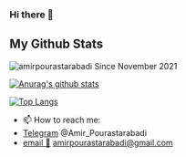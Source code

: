 ### Hi there 👋

## My Github Stats


<p align=left> <img src=https://komarev.com/ghpvc/?username=amirpourastarabadi alt=amirpourastarabadi /> Since November 2021</p>

[![Anurag's github stats](https://github-readme-stats.vercel.app/api?username=amirpourastarabadi&count_private=true&show_icons=true&include_all_commits=true)](https://github.com/anuraghazra/github-readme-stats)

[![Top Langs](https://github-readme-stats.vercel.app/api/top-langs/?username=amirpourastarabadi&layout=compact)](https://github.com/amirpourastarabadi)

- 📫 How to reach me: 
- [Telegram](https://t.me/Amir_Pourastarabadi) @Amir_Pourastarabadi
- [email :e-mail:](mailto:amirpourastarabadi@gmail.com) amirpourastarabadi@gmail.com

<!--
**amirpourastarabadi/amirpourastarabadi** is a ✨ _special_ ✨ repository because its `README.md` (this file) appears on your GitHub profile.

Here are some ideas to get you started:

- 🔭 I’m currently working on ...
- 🌱 I’m currently learning ...
- 👯 I’m looking to collaborate on ...
- 🤔 I’m looking for help with ...
- 💬 Ask me about ...
- 📫 How to reach me: ...
- 😄 Pronouns: ...
- ⚡ Fun fact: ...
-->
